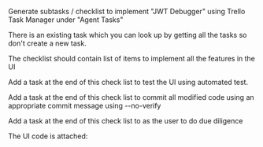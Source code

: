 Generate subtasks / checklist to implement "JWT Debugger" using Trello Task Manager under "Agent Tasks"

There is an existing task which you can look up by getting all the tasks so don't create a new task.

The checklist should contain list of items to implement all the features in the UI

Add a task at the end of this check list to test the UI using automated test.

Add a task at the end of this check list to commit all modified code using an appropriate commit message using --no-verify

Add a task at the end of this check list to as the user to do due diligence

The UI code is attached:
